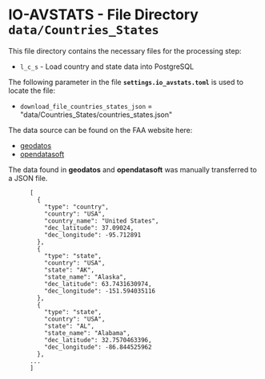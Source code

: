 # IO-AVSTATS - File Directory **`data/Countries_States`**

This file directory contains the necessary files for the processing step:

- `l_c_s` - Load country and state data into PostgreSQL

The following parameter in the file **`settings.io_avstats.toml`** is used to locate the file: 

- `download_file_countries_states_json` = "data/Countries_States/countries_states.json"

The data source can be found on the FAA website here:

- [geodatos](https://www.geodatos.net/en/countries/united-states)
- [opendatasoft](https://data.opendatasoft.com/explore/dataset/us-state-boundaries%40public/table/)

The data found in  **geodatos** and **opendatasoft** was manually transferred to a JSON file.

```
      [
        {
          "type": "country",
          "country": "USA",
          "country_name": "United States",
          "dec_latitude": 37.09024,
          "dec_longitude": -95.712891
        },
        {
          "type": "state",
          "country": "USA",
          "state": "AK",
          "state_name": "Alaska",
          "dec_latitude": 63.7431630974,
          "dec_longitude": -151.594035116
        },
        {
          "type": "state",
          "country": "USA",
          "state": "AL",
          "state_name": "Alabama",
          "dec_latitude": 32.7570463396,
          "dec_longitude": -86.844525962
        },
      ...
      ]
```
